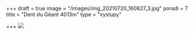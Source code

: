 +++
draft = true
image = "/images/img_20210720_160827_3.jpg"
poradi = 7
title = "Dent du Géant 4013m"
type = "vystupy"

+++
![](/images/img_20210720_163250_4.jpg)